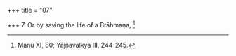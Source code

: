 +++
title = "07"

+++
7. Or by saving the life of a Brāhmaṇa, [^7] 


[^7]:  Manu XI, 80; Yājñavalkya III, 244-245.
